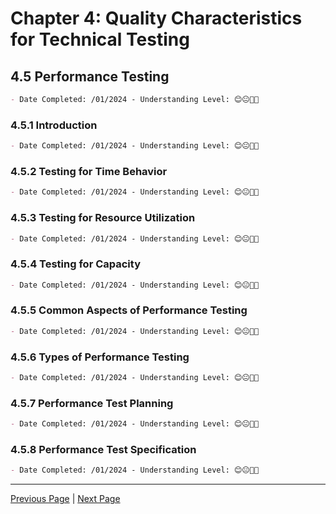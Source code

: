 # Chapter 4: Quality Characteristics for Technical Testing

## 4.5 Performance Testing

```markdown
- Date Completed: /01/2024 - Understanding Level: 😊😐🤢🤮
```

### 4.5.1 Introduction

```markdown
- Date Completed: /01/2024 - Understanding Level: 😊😐🤢🤮
```

### 4.5.2 Testing for Time Behavior

```markdown
- Date Completed: /01/2024 - Understanding Level: 😊😐🤢🤮
```

### 4.5.3 Testing for Resource Utilization

```markdown
- Date Completed: /01/2024 - Understanding Level: 😊😐🤢🤮
```

### 4.5.4 Testing for Capacity

```markdown
- Date Completed: /01/2024 - Understanding Level: 😊😐🤢🤮
```

### 4.5.5 Common Aspects of Performance Testing

```markdown
- Date Completed: /01/2024 - Understanding Level: 😊😐🤢🤮
```

### 4.5.6 Types of Performance Testing

```markdown
- Date Completed: /01/2024 - Understanding Level: 😊😐🤢🤮
```

### 4.5.7 Performance Test Planning

```markdown
- Date Completed: /01/2024 - Understanding Level: 😊😐🤢🤮
```

### 4.5.8 Performance Test Specification

```markdown
- Date Completed: /01/2024 - Understanding Level: 😊😐🤢🤮
```

---

[Previous Page](4.4-reliability-testing.md) | [Next Page](4.6-maintainability-testing.md)
